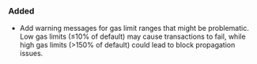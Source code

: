 ### Added

- Add warning messages for gas limit ranges that might be problematic. Low gas limits (≤10% of default) may cause transactions to fail, while high gas limits (>150% of default) could lead to block propagation issues. 
